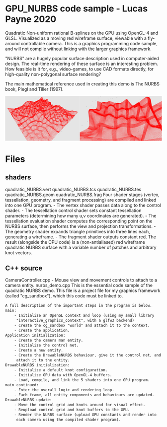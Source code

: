 GPU_NURBS    code sample - Lucas Payne 2020
================================================================================
Quadratic Non-uniform rational B-splines on the GPU using OpenGL-4 and GLSL.
Visualized as a moving red wireframe surface, viewable with a fly-around
controllable camera. This is a graphics programming code sample, and will not
compile without linking with the larger graphics framework.

"NURBS" are a hugely popular surface description used in computer-aided design.
The real-time rendering of these surface is an interesting problem.
How feasible is it for, e.g., video-games, to use CAD formats directly,
for high-quality non-polygonal surface rendering?

The main mathematical reference used in creating this demo is
    The NURBS book, Piegl and Tiller (1997).

![tessellation](https://github.com/LucasPayne/GPU_NURBS_code_sample/blob/main/images/tessellation.png?raw=true)

Files
================================================================================
shaders
--------------------------------------------------------------------------------
quadratic_NURBS.vert
quadratic_NURBS.tcs
quadratic_NURBS.tes
quadratic_NURBS.geom
quadratic_NURBS.frag
    Four shader stages (vertex, tessellation, geometry, and fragment
    processing) are compiled and linked into one GPU program.
    - The vertex shader passes data along to the control shader.
    - The tessellation control shader sets constant tessellation parameters
     (determining how many u,v coordinates are generated).
    - The tessellation evaluation shader computes the corresponding point on
     the NURBS surface, then performs the view and projection transformations.
    - The geometry shader expands triangle primitives into three lines each,
     generating a wireframe.
    - The fragment shader outputs constant red.
The result (alongside the CPU code) is a (non-antialiased) red wireframe
quadratic NURBS surface with a variable number of patches and arbitrary
knot vectors.

C++ source
--------------------------------------------------------------------------------
CameraController.cpp
    - Mouse view and movement controls to attach to a camera entity.
nurbs_demo.cpp
    This is the essential code sample of the quadratic NURBS demo. This file
    is a project file for my graphics framework (called "cg_sandbox"), which
    this code must be linked to.
    
    A full description of the important steps in the program is below.
    main:
        - Initialize an OpenGL context and loop (using my small library
         "interactive_graphics_context", with a glfw3 backend)
        - Create the cg_sandbox "world" and attach it to the context.
        - Create the application.
    Application initialization:
        - Create the camera man entity.
        - Initialize the control net.
        - Create a new entity.
        - Create the DrawableNURBS behaviour, give it the control net, and
         attach it to the entity.
    DrawableNURBS initialization:
        - Initialize a default knot configuration.
        - Initialize GPU data with OpenGL-4 buffers.
        - Load, compile, and link the 5 shaders into one GPU program.
    main continued:
        - Enter the overall logic and rendering loop.
        - Each frame, all entity components and behaviours are updated.
    DrawableNURBS update:
        - Move the control grid and knots around for visual effect.
        - Reupload control grid and knot buffers to the GPU.
        - Render the NURBS surface (upload GPU constants and render into
         each camera using the compiled shader program).
